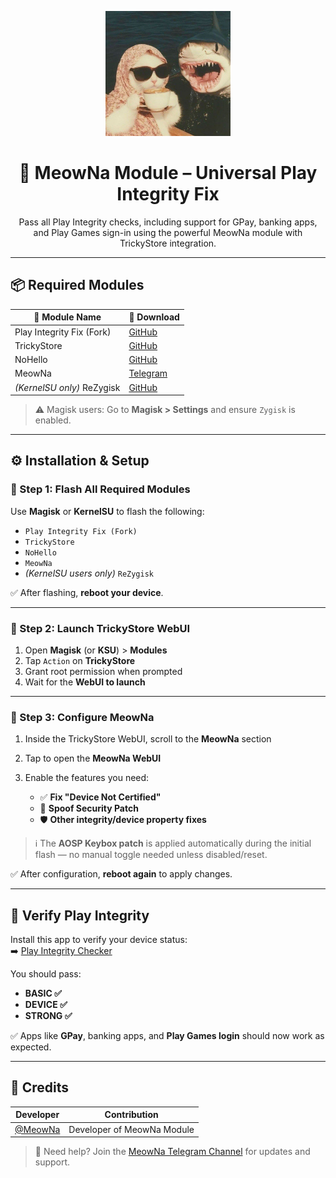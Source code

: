 <p align="center">
  <img src="https://raw.githubusercontent.com/yadavnikhil03/Play-integrity-fix-guide/main/assets/Meow.jpg" alt="MeowNa Logo" width="200"/>
</p>

<h1 align="center">🐾 MeowNa Module – Universal Play Integrity Fix</h1>

<p align="center">
  Pass all Play Integrity checks, including support for GPay, banking apps, and Play Games sign-in using the powerful MeowNa module with TrickyStore integration.
</p>

---

## 📦 Required Modules

| 📂 Module Name             | 🔗 Download |
|----------------------------|-------------|
| Play Integrity Fix (Fork)  | [GitHub](https://github.com/osm0sis/PlayIntegrityFork/releases) |
| TrickyStore                | [GitHub](https://github.com/5ec1cff/TrickyStore/releases) |
| NoHello                    | [GitHub](https://github.com/MhmRdd/NoHello/releases) |
| MeowNa                     | [Telegram](https://t.me/MeowRedirect) |
| *(KernelSU only)* ReZygisk| [GitHub](https://github.com/PerformanC/ReZygisk/releases) |

> ⚠️ Magisk users: Go to **Magisk > Settings** and ensure `Zygisk` is enabled.

---

## ⚙️ Installation & Setup

### 🔹 Step 1: Flash All Required Modules

Use **Magisk** or **KernelSU** to flash the following:

- `Play Integrity Fix (Fork)`
- `TrickyStore`
- `NoHello`
- `MeowNa`
- *(KernelSU users only)* `ReZygisk`

✅ After flashing, **reboot your device**.

---

### 🔹 Step 2: Launch TrickyStore WebUI

1. Open **Magisk** (or **KSU**) > **Modules**
2. Tap `Action` on **TrickyStore**
3. Grant root permission when prompted
4. Wait for the **WebUI to launch**

---

### 🔹 Step 3: Configure MeowNa

1. Inside the TrickyStore WebUI, scroll to the **MeowNa** section  
2. Tap to open the **MeowNa WebUI**
3. Enable the features you need:

   - ✅ **Fix "Device Not Certified"**
   - 📆 **Spoof Security Patch**
   - 🛡️ **Other integrity/device property fixes**

> ℹ️ The **AOSP Keybox patch** is applied automatically during the initial flash — no manual toggle needed unless disabled/reset.

✅ After configuration, **reboot again** to apply changes.

---

## 🧪 Verify Play Integrity

Install this app to verify your device status:  
➡️ [Play Integrity Checker](https://play.google.com/store/apps/details?id=gr.nikolasspyr.integritycheck)

You should pass:
- **BASIC ✅**
- **DEVICE ✅**
- **STRONG ✅**

✅ Apps like **GPay**, banking apps, and **Play Games login** should now work as expected.

---

## 🙏 Credits

| Developer | Contribution |
|-----------|--------------|
| [@MeowNa](https://t.me/MeowRedirect) | Developer of MeowNa Module |

> 💬 Need help? Join the [MeowNa Telegram Channel](https://t.me/MeowRedirect) for updates and support.
